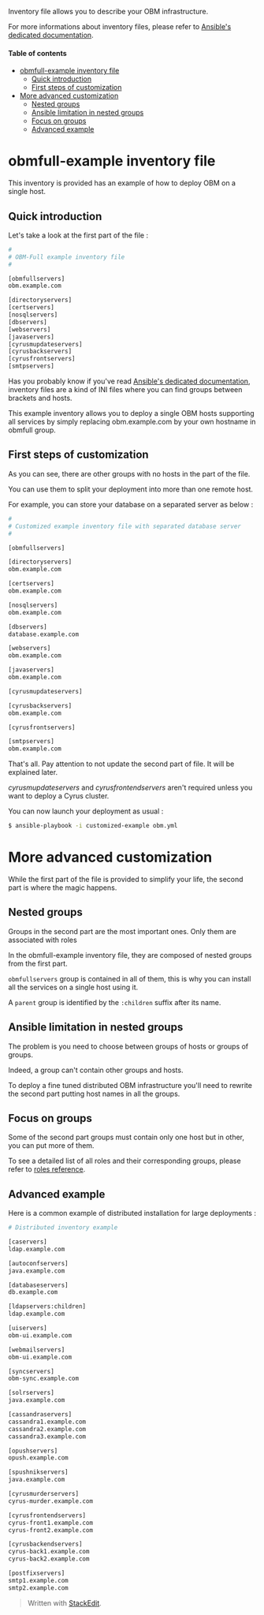 
Inventory file allows you to describe your OBM infrastructure.

For more informations about inventory files, please refer to [Ansible's dedicated documentation].

#### Table of contents

<!-- START doctoc generated TOC please keep comment here to allow auto update -->
<!-- DON'T EDIT THIS SECTION, INSTEAD RE-RUN doctoc TO UPDATE -->

- [obmfull-example inventory file](#obmfull-example-inventory-file)
  - [Quick introduction](#quick-introduction)
  - [First steps of customization](#first-steps-of-customization)
- [More advanced customization](#more-advanced-customization)
  - [Nested groups](#nested-groups)
  - [Ansible limitation in nested groups](#ansible-limitation-in-nested-groups)
  - [Focus on groups](#focus-on-groups)
  - [Advanced example](#advanced-example)

<!-- END doctoc generated TOC please keep comment here to allow auto update -->

obmfull-example inventory file
==========================

This inventory is provided has an example of how to deploy OBM on a single host.

Quick introduction
-------------------------

Let's take a look at the first part of the file :

```.bash
#
# OBM-Full example inventory file
#

[obmfullservers]
obm.example.com

[directoryservers]
[certservers]
[nosqlservers]
[dbservers]
[webservers]
[javaservers]
[cyrusmupdateservers]
[cyrusbackservers]
[cyrusfrontservers]
[smtpservers]
```

Has you probably know if you've read [Ansible's dedicated documentation], inventory files are a kind of INI files where you can find groups between brackets and hosts.

This example inventory allows you to deploy a single OBM hosts supporting all services by simply replacing obm.example.com by your own hostname in obmfull group.

First steps of customization
-------------------------------------

As you can see, there are other groups with no hosts in the part of the file.

You can use them to split your deployment into more than one remote host.

For example, you can store your database on a separated server as below :

```.bash
#
# Customized example inventory file with separated database server
#

[obmfullservers]

[directoryservers]
obm.example.com

[certservers]
obm.example.com

[nosqlservers]
obm.example.com

[dbservers]
database.example.com

[webservers]
obm.example.com

[javaservers]
obm.example.com

[cyrusmupdateservers]

[cyrusbackservers]
obm.example.com

[cyrusfrontservers]

[smtpservers]
obm.example.com
```

That's all. Pay attention to not update the second part of file. It will be explained later.

*cyrusmupdateservers* and *cyrusfrontendservers* aren't required unless you want to deploy a Cyrus cluster.

You can now launch your deployment as usual :

```.bash
$ ansible-playbook -i customized-example obm.yml
```

More advanced customization
=========================

While the first part of the file is provided to simplify your life, the second part is where the magic happens.

Nested groups
-------------------

Groups in the second part are the most important ones. Only them are associated with roles

In the obmfull-example inventory file, they are composed of nested groups from the first part.

`obmfullservers` group is contained in all of them, this is why you can install all the services on a single host using it.

A `parent` group is identified by the `:children` suffix after its name.

Ansible limitation in nested groups
-----------------------------------------------

The problem is you need to choose between groups of hosts or groups of groups.

Indeed, a group can't contain other groups and hosts.

To deploy a fine tuned distributed OBM infrastructure you'll need to rewrite the second part putting host names in all the groups.

Focus on groups
----------------------

Some of the second part groups must contain only one host but in other, you can put more of them.

To see a detailed list of all roles and their corresponding groups, please refer to [roles reference].

Advanced example
-------------------------

Here is a common example of distributed installation for large deployments :

```.bash
# Distributed inventory example

[caservers]
ldap.example.com

[autoconfservers]
java.example.com

[databaseservers]
db.example.com

[ldapservers:children]
ldap.example.com

[uiservers]
obm-ui.example.com

[webmailservers]
obm-ui.example.com

[syncservers]
obm-sync.example.com

[solrservers]
java.example.com

[cassandraservers]
cassandra1.example.com
cassandra2.example.com
cassandra3.example.com

[opushservers]
opush.example.com

[spushnikservers]
java.example.com

[cyrusmurderservers]
cyrus-murder.example.com

[cyrusfrontendservers]
cyrus-front1.example.com
cyrus-front2.example.com

[cyrusbackendservers]
cyrus-back1.example.com
cyrus-back2.example.com

[postfixservers]
smtp1.example.com
smtp2.example.com
```

> Written with [StackEdit](https://stackedit.io/).

[Ansible's dedicated documentation]: http://docs.ansible.com/intro_inventory.html "Inventory on docs.ansible.com"

[roles reference]: ../roles.md "Roles reference"
